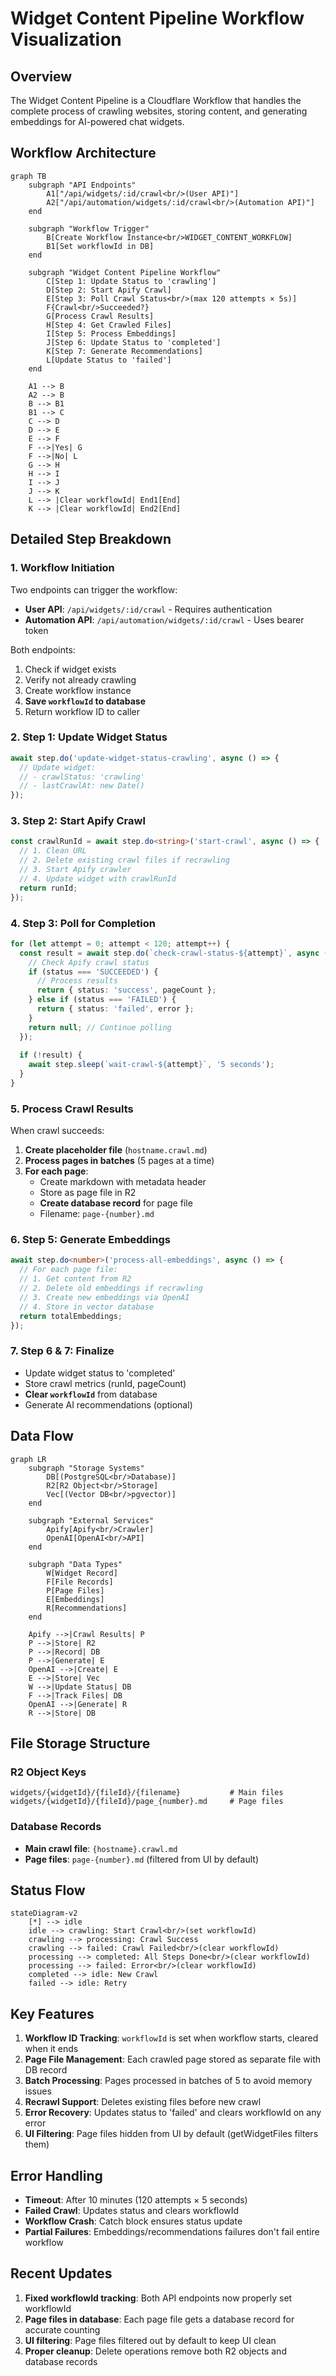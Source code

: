 # Widget Content Pipeline Workflow Visualization

## Overview
The Widget Content Pipeline is a Cloudflare Workflow that handles the complete process of crawling websites, storing content, and generating embeddings for AI-powered chat widgets.

## Workflow Architecture

```mermaid
graph TB
    subgraph "API Endpoints"
        A1["/api/widgets/:id/crawl<br/>(User API)"]
        A2["/api/automation/widgets/:id/crawl<br/>(Automation API)"]
    end
    
    subgraph "Workflow Trigger"
        B[Create Workflow Instance<br/>WIDGET_CONTENT_WORKFLOW]
        B1[Set workflowId in DB]
    end
    
    subgraph "Widget Content Pipeline Workflow"
        C[Step 1: Update Status to 'crawling']
        D[Step 2: Start Apify Crawl]
        E[Step 3: Poll Crawl Status<br/>(max 120 attempts × 5s)]
        F{Crawl<br/>Succeeded?}
        G[Process Crawl Results]
        H[Step 4: Get Crawled Files]
        I[Step 5: Process Embeddings]
        J[Step 6: Update Status to 'completed']
        K[Step 7: Generate Recommendations]
        L[Update Status to 'failed']
    end
    
    A1 --> B
    A2 --> B
    B --> B1
    B1 --> C
    C --> D
    D --> E
    E --> F
    F -->|Yes| G
    F -->|No| L
    G --> H
    H --> I
    I --> J
    J --> K
    L --> |Clear workflowId| End1[End]
    K --> |Clear workflowId| End2[End]
```

## Detailed Step Breakdown

### 1. **Workflow Initiation**
Two endpoints can trigger the workflow:
- **User API**: `/api/widgets/:id/crawl` - Requires authentication
- **Automation API**: `/api/automation/widgets/:id/crawl` - Uses bearer token

Both endpoints:
1. Check if widget exists
2. Verify not already crawling
3. Create workflow instance
4. **Save `workflowId` to database**
5. Return workflow ID to caller

### 2. **Step 1: Update Widget Status**
```typescript
await step.do('update-widget-status-crawling', async () => {
  // Update widget:
  // - crawlStatus: 'crawling'
  // - lastCrawlAt: new Date()
});
```

### 3. **Step 2: Start Apify Crawl**
```typescript
const crawlRunId = await step.do<string>('start-crawl', async () => {
  // 1. Clean URL
  // 2. Delete existing crawl files if recrawling
  // 3. Start Apify crawler
  // 4. Update widget with crawlRunId
  return runId;
});
```

### 4. **Step 3: Poll for Completion**
```typescript
for (let attempt = 0; attempt < 120; attempt++) {
  const result = await step.do(`check-crawl-status-${attempt}`, async () => {
    // Check Apify crawl status
    if (status === 'SUCCEEDED') {
      // Process results
      return { status: 'success', pageCount };
    } else if (status === 'FAILED') {
      return { status: 'failed', error };
    }
    return null; // Continue polling
  });
  
  if (!result) {
    await step.sleep(`wait-crawl-${attempt}`, '5 seconds');
  }
}
```

### 5. **Process Crawl Results**
When crawl succeeds:
1. **Create placeholder file** (`hostname.crawl.md`)
2. **Process pages in batches** (5 pages at a time)
3. **For each page**:
   - Create markdown with metadata header
   - Store as page file in R2
   - **Create database record** for page file
   - Filename: `page-{number}.md`

### 6. **Step 5: Generate Embeddings**
```typescript
await step.do<number>('process-all-embeddings', async () => {
  // For each page file:
  // 1. Get content from R2
  // 2. Delete old embeddings if recrawling
  // 3. Create new embeddings via OpenAI
  // 4. Store in vector database
  return totalEmbeddings;
});
```

### 7. **Step 6 & 7: Finalize**
- Update widget status to 'completed'
- Store crawl metrics (runId, pageCount)
- **Clear `workflowId`** from database
- Generate AI recommendations (optional)

## Data Flow

```mermaid
graph LR
    subgraph "Storage Systems"
        DB[(PostgreSQL<br/>Database)]
        R2[R2 Object<br/>Storage]
        Vec[(Vector DB<br/>pgvector)]
    end
    
    subgraph "External Services"
        Apify[Apify<br/>Crawler]
        OpenAI[OpenAI<br/>API]
    end
    
    subgraph "Data Types"
        W[Widget Record]
        F[File Records]
        P[Page Files]
        E[Embeddings]
        R[Recommendations]
    end
    
    Apify -->|Crawl Results| P
    P -->|Store| R2
    P -->|Record| DB
    P -->|Generate| E
    OpenAI -->|Create| E
    E -->|Store| Vec
    W -->|Update Status| DB
    F -->|Track Files| DB
    OpenAI -->|Generate| R
    R -->|Store| DB
```

## File Storage Structure

### R2 Object Keys
```
widgets/{widgetId}/{fileId}/{filename}           # Main files
widgets/{widgetId}/{fileId}/page_{number}.md     # Page files
```

### Database Records
- **Main crawl file**: `{hostname}.crawl.md`
- **Page files**: `page-{number}.md` (filtered from UI by default)

## Status Flow

```mermaid
stateDiagram-v2
    [*] --> idle
    idle --> crawling: Start Crawl<br/>(set workflowId)
    crawling --> processing: Crawl Success
    crawling --> failed: Crawl Failed<br/>(clear workflowId)
    processing --> completed: All Steps Done<br/>(clear workflowId)
    processing --> failed: Error<br/>(clear workflowId)
    completed --> idle: New Crawl
    failed --> idle: Retry
```

## Key Features

1. **Workflow ID Tracking**: `workflowId` is set when workflow starts, cleared when it ends
2. **Page File Management**: Each crawled page stored as separate file with DB record
3. **Batch Processing**: Pages processed in batches of 5 to avoid memory issues
4. **Recrawl Support**: Deletes existing files before new crawl
5. **Error Recovery**: Updates status to 'failed' and clears workflowId on any error
6. **UI Filtering**: Page files hidden from UI by default (getWidgetFiles filters them)

## Error Handling

- **Timeout**: After 10 minutes (120 attempts × 5 seconds)
- **Failed Crawl**: Updates status and clears workflowId
- **Workflow Crash**: Catch block ensures status update
- **Partial Failures**: Embeddings/recommendations failures don't fail entire workflow

## Recent Updates

1. **Fixed workflowId tracking**: Both API endpoints now properly set workflowId
2. **Page files in database**: Each page file gets a database record for accurate counting
3. **UI filtering**: Page files filtered out by default to keep UI clean
4. **Proper cleanup**: Delete operations remove both R2 objects and database records